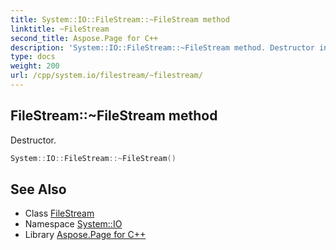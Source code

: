 ```yaml
---
title: System::IO::FileStream::~FileStream method
linktitle: ~FileStream
second_title: Aspose.Page for C++
description: 'System::IO::FileStream::~FileStream method. Destructor in C++.'
type: docs
weight: 200
url: /cpp/system.io/filestream/~filestream/
---
```

## FileStream::~FileStream method


Destructor.

```cpp
System::IO::FileStream::~FileStream()
```

## See Also

* Class [FileStream](../)
* Namespace [System::IO](../../)
* Library [Aspose.Page for C++](../../../)
